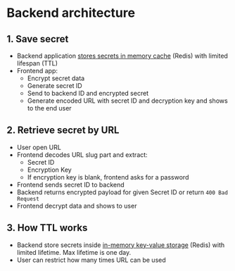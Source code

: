 # Backend architecture

## 1. Save secret

- Backend application [stores secrets in memory cache](https://github.com/lebe-dev/pw/blob/main/backend/src/secret/storage.rs) (Redis) with limited lifespan (TTL)
- Frontend app:
  - Encrypt secret data
  - Generate secret ID
  - Send to backend ID and encrypted secret
  - Generate encoded URL with secret ID and decryption key and shows to the end user

## 2. Retrieve secret by URL

- User open URL
- Frontend decodes URL slug part and extract:
  - Secret ID
  - Encryption Key
  - If encryption key is blank, frontend asks for a password
- Frontend sends secret ID to backend
- Backend returns encrypted payload for given Secret ID or return `400 Bad Request`
- Frontend decrypt data and shows to user

## 3. How TTL works

- Backend store secrets inside [in-memory key-value storage](https://github.com/lebe-dev/pw/blob/main/backend/src/secret/storage.rs) (Redis) with limited lifetime. Max lifetime is one day.
- User can restrict how many times URL can be used

